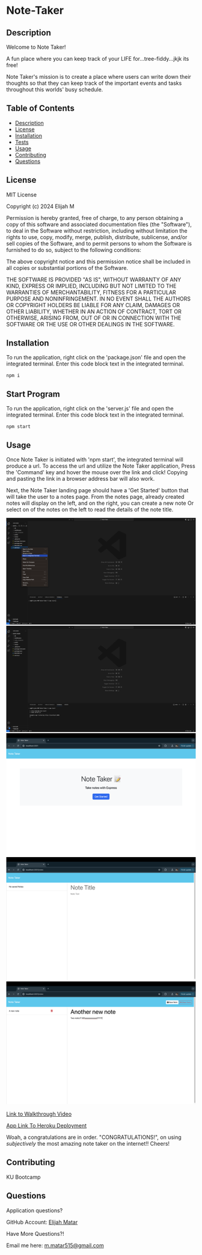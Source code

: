 # Note-Taker 

## Description

  Welcome to Note Taker!<br />
  
  A fun place where you can keep track of your LIFE for...tree-fiddy...jkjk its free!<br/>

  Note Taker's mission is to create a place where users can write down their thoughts so that they can keep track of the important events and tasks throughout this worlds' busy schedule.

## Table of Contents
  - [Description](#description)
  - [License](#license)
  - [Installation](#installation)
  - [Tests](#tests)
  - [Usage](#usage)
  - [Contributing](#contributing)
  - [Questions](#questions)

## License 

MIT License

Copyright (c) 2024 Elijah M

Permission is hereby granted, free of charge, to any person obtaining a copy
of this software and associated documentation files (the "Software"), to deal
in the Software without restriction, including without limitation the rights
to use, copy, modify, merge, publish, distribute, sublicense, and/or sell
copies of the Software, and to permit persons to whom the Software is
furnished to do so, subject to the following conditions:

The above copyright notice and this permission notice shall be included in all
copies or substantial portions of the Software.

THE SOFTWARE IS PROVIDED "AS IS", WITHOUT WARRANTY OF ANY KIND, EXPRESS OR
IMPLIED, INCLUDING BUT NOT LIMITED TO THE WARRANTIES OF MERCHANTABILITY,
FITNESS FOR A PARTICULAR PURPOSE AND NONINFRINGEMENT. IN NO EVENT SHALL THE
AUTHORS OR COPYRIGHT HOLDERS BE LIABLE FOR ANY CLAIM, DAMAGES OR OTHER
LIABILITY, WHETHER IN AN ACTION OF CONTRACT, TORT OR OTHERWISE, ARISING FROM,
OUT OF OR IN CONNECTION WITH THE SOFTWARE OR THE USE OR OTHER DEALINGS IN THE
SOFTWARE.

## Installation
To run the application, right click on the 'package.json' file and open the integrated terminal. Enter this code block text in the integrated terminal.

    npm i

## Start Program 

To run the application, right click on the 'server.js' file and open the integrated terminal. Enter this code block text in the integrated terminal.

    npm start
    

## Usage

Once Note Taker is initiated with 'npm start', the integrated terminal will produce a url. To access the url and utilize the Note Taker application, Press the 'Command' key and hover the mouse over the link and click! Copying and pasting the link in a browser address bar will also work. <br />

Next, the Note Taker landing page should have a 'Get Started' button that will take the user to a notes page. From the notes page, already created notes will display on the left, and on the right, you can create a new note Or select on of the notes on the left to read the details of the note title.

![Screenshot1](/lib/img-start.png)
![Screenshot2](/lib/img-url.png)
![Screenshot3](/lib/image-1.png)
![Screenshot3](/lib/image-2.png)
![Screenshot3](/lib/image-4.png)

<a href="https://drive.google.com/file/d/1Byl3l06A2OKy17BYpfc_i02P2kefxTnt/view" target="_blank">Link to Walkthrough Video</a>

<a href="https://secure-refuge-19503-cfce634e958b.herokuapp.com/" target="_blank">App Link To Heroku Deployment</a>
<br />

Woah, a congratulations are in order. "CONGRATULATIONS!", on using *subjectively* the most amazing note taker on the internet!! Cheers!


## Contributing 

  KU Bootcamp


## Questions
  Application questions? 
  
  GitHub Account: <a href="https://github.com/emmatar" target="_blank">Elijah Matar</a>

  Have More Questions?!

  Email me here: m.matar515@gmail.com
  